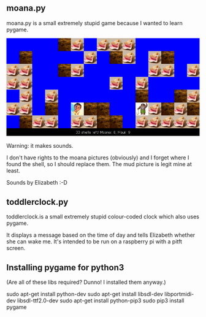 ## moana.py 
moana.py is a small extremely stupid game because I wanted to learn pygame.


![screenshot](/images/screenshot.jpg)

Warning: it makes sounds.

I don't have rights to the moana pictures (obviously) and I forget where I found
the shell, so I should replace them. The mud picture is legit mine at least.

Sounds by Elizabeth :-D

## toddlerclock.py
toddlerclock.is a small extremely stupid colour-coded clock which also uses pygame.

It displays a message based on the time of day and tells Elizabeth whether she can
wake me. It's intended to be run on a raspberry pi with a pitft screen.

## Installing pygame for python3

(Are all of these libs required? Dunno! I installed them anyway.)

sudo apt-get install python-dev
sudo apt-get install libsdl-dev libportmidi-dev libsdl-ttf2.0-dev
sudo apt-get install python-pip3
sudo pip3 install pygame
